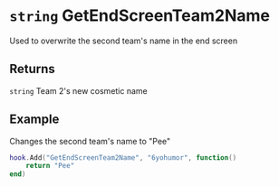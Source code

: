 # `string` GetEndScreenTeam2Name

Used to overwrite the second team's name in the end screen

## Returns
`string` Team 2's new cosmetic name

## Example
Changes the second team's name to "Pee"
```lua
hook.Add("GetEndScreenTeam2Name", "6yohumor", function()
    return "Pee"
end)
```